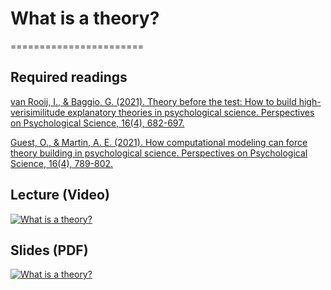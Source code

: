 # What is a theory?
=======================

## Required readings

[van Rooij, I., & Baggio, G. (2021). Theory before the test: How to build high-verisimilitude explanatory theories in psychological science. Perspectives on Psychological Science, 16(4), 682-697.](https://journals.sagepub.com/doi/full/10.1177/1745691620970604)

[Guest, O., & Martin, A. E. (2021). How computational modeling can force theory building in psychological science. Perspectives on Psychological Science, 16(4), 789-802.](https://journals.sagepub.com/doi/full/10.1177/1745691620970585)

## Lecture (Video)

[![What is a theory?](../thumbnails/what-is-a-theory.jpeg)](https://www.youtube.com/watch?v=1H4vTXoZAYI "What is a theory?")


## Slides (PDF)

[![What is a theory?](../thumbnails/what-is-a-theory.jpeg)](https://github.com/CoAxLab/Data-Explorations/blob/main/book/slides/what-is-a-theory.pdf "What is a theory?")
